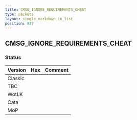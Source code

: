 ```yaml
---
title: CMSG_IGNORE_REQUIREMENTS_CHEAT
type: packets
layout: single_markdown_in_list
position: 937
---
```


## CMSG_IGNORE_REQUIREMENTS_CHEAT

### Status

Version | Hex | Comment
---------- | ---------- | ---------- 
Classic |  |  
TBC |  |  
WotLK |  |  
Cata |  |  
MoP |  |  